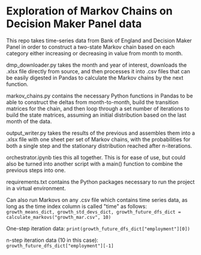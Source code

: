 # Exploration of Markov Chains on Decision Maker Panel data

This repo takes time-series data from Bank of England and Decision Maker Panel in order to construct a two-state Markov chain based on each category either increasing or decreasing in value from month to month.

dmp_downloader.py takes the month and year of interest, downloads the .xlsx file directly from source, and then processes it into .csv files that can be easily digested in Pandas to calculate the Markov chains by the next function.

markov_chains.py contains the necessary Python functions in Pandas to be able to construct the deltas from month-to-month, build the transition matrices for the chain, and then loop through a set number of iterations to build the state matrices, assuming an initial distribution based on the last month of the data.

output_writer.py takes the results of the previous and assembles them into a .xlsx file with one sheet per set of Markov chains, with the probabilities for both a single step and the stationary distribution reached after n-iterations.

orchestrator.ipynb ties this all together. This is for ease of use, but could also be turned into another script with a main() function to combine the previous steps into one.

requirements.txt contains the Python packages necessary to run the project in a virtual environment.

Can also run Markovs on any .csv file which contains time series data, as long as the time index column is called "time" as follows:
    `growth_means_dict, growth_std_devs_dict, growth_future_dfs_dict = calculate_markovs("growth_mar.csv", 10)`

One-step iteration data:
    `print(growth_future_dfs_dict["employment"][0])`

n-step iteration data (10 in this case):
    `growth_future_dfs_dict["employment"][-1]`
